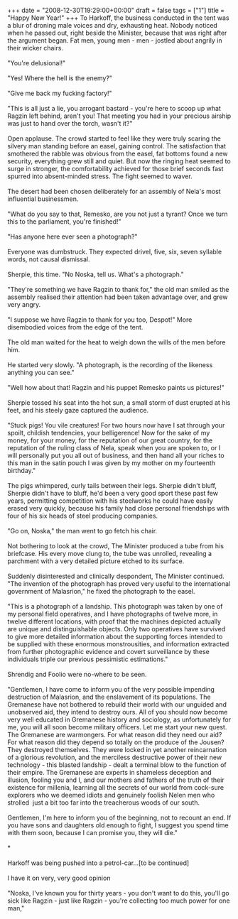 +++
date = "2008-12-30T19:29:00+00:00"
draft = false
tags = ["1"]
title = "Happy New Year!"
+++
To Harkoff, the business conducted in the tent was a blur of droning male voices and dry, exhausting heat. Nobody noticed when he passed out, right beside the Minister, because that was right after the argument began. Fat men, young men - men - jostled about angrily in their wicker chairs.<br/><br/>"You're delusional!"<br/><br/>"Yes! Where the hell is the enemy?"<br/><br/>"Give me back my fucking factory!"<br/><br/>"This is all just a lie, you arrogant bastard - you're here to scoop up what Ragzin left behind, aren't you! That meeting you had in your precious airship was just to hand over the torch, wasn't it?"<br/><br/>Open applause. The crowd started to feel like they were truly scaring the silvery man standing before an easel, gaining control. The satisfaction that smothered the rabble was obvious from the easel, fat bottoms found a new security, everything grew still and quiet. But now the ringing heat seemed to surge in stronger, the comfortability achieved for those brief seconds fast spurred into absent-minded stress. The fight seemed to waver.<br/><br/>The desert had been chosen deliberately for an assembly of Nela's most influential businessmen.<br/><br/>"What do you say to that, Remesko, are you not just a tyrant? Once we turn this to the parliament, you're finished!"<br/><br/>"Has anyone here ever seen a photograph?"<br/><br/>Everyone was dumbstruck. They expected drivel, five, six, seven syllable words, not causal dismissal.<br/><br/>Sherpie, this time. "No Noska, tell us. What's a photograph."<br/><br/>"They're something we have Ragzin to thank for," the old man smiled as the assembly realised their attention had been taken advantage over, and grew very angry.<br/><br/>"I suppose we have Ragzin to thank for you too, Despot!" More disembodied voices from the edge of the tent.<br/><br/>The old man waited for the heat to weigh down the wills of the men before him.<br/><br/>He started very slowly. "A photograph, is the recording of the likeness anything you can see."<br/><br/>"Well how about that! Ragzin and his puppet Remesko paints us pictures!"<br/><br/>Sherpie tossed his seat into the hot sun, a small storm of dust erupted at his feet, and his steely gaze captured the audience.<br/><br/>"Stuck pigs! You vile creatures! For two hours now have I sat through your spoilt, childish tendencies, your belligerence! Now for the sake of my money, for your money, for the reputation of our great country, for the reputation of the ruling class of Nela, speak when you are spoken to, or I will personally put you all out of business, and then hand all your riches to this man in the satin pouch I was given by my mother on my fourteenth birthday."<br/><br/>The pigs whimpered, curly tails between their legs. Sherpie didn't bluff, Sherpie didn't have to bluff, he'd been a very good sport these past few years, permitting competition with his steelworks he could have easily erased very quickly, because his family had close personal friendships with four of his six heads of steel producing companies.<br/><br/>"Go on, Noska," the man went to go fetch his chair.<br/><br/>Not bothering to look at the crowd, The Minister produced a tube from his briefcase. His every move clung to, the tube was unrolled, revealing a parchment with a very detailed picture etched to its surface.<br/><br/>Suddenly disinterested and clinically despondent, The Minister continued. "The invention of the photograph has proved very useful to the international government of Malasrion," he fixed the photograph to the easel.<br/><br/>"This is a photograph of a landship. This photograph was taken by one of my personal field operatives, and I have photographs of twelve more, in twelve different locations, with proof that the machines depicted actually are unique and distinguishable objects. Only two operatives have survived to give more detailed information about the supporting forces intended to be supplied with these enormous monstrousities, and information extracted  from further photographic evidence and covert surveillance by these individuals triple our previous pessimistic estimations."<br/><br/>Shrendig and Foolio were no-where to be seen.<br/><br/>"Gentlemen, I have come to inform you of the very possible impending destruction of Malasrion, and the enslavement of its populations. The Gremanese have not bothered to rebuild their world with our unguided and unobserved aid, they intend to destroy ours. All of you should now become very well educated in Gremanese history and sociology, as unfortunately for me, you will all soon become military officers. Let me start your new quest. The Gremanese are warmongers. For what reason did they need our aid? For what reason did they depend so totally on the produce of the Jousen? They destroyed themselves. They were locked in yet another reincarnation of a glorious revolution, and the merciless destructive power of their new technology - this blasted landship - dealt a terminal blow to the function of their empire. The Gremanese are experts in shameless deception and illusion, fooling you and I, and our mothers and fathers of the truth of their existence for millenia, learning all the secrets of our world from cock-sure explorers who we deemed idiots and genuinely foolish Nelen men who strolled  just a bit too far into the treacherous woods of our south.<br/><br/>Gentlemen, I'm here to inform you of the beginning, not to recount an end. If you have sons and daughters old enough to fight, I suggest you spend time with them soon, because I can promise you, they will die."<br/><br/>*<br/><br/>Harkoff was being pushed into a petrol-car...[to be continued]<br/><br/>I have it on very, very good opinion<br/><br/>"Noska, I've known you for thirty years - you don't want to do this, you'll go sick like Ragzin - just like Ragzin - you're collecting too much power for one man,"<div class="blogger-post-footer"><img width='1' height='1' src='https://blogger.googleusercontent.com/tracker/5693059957647979680-5544104599364372793?l=cosmiccowbell.blogspot.com' alt='' /></div>